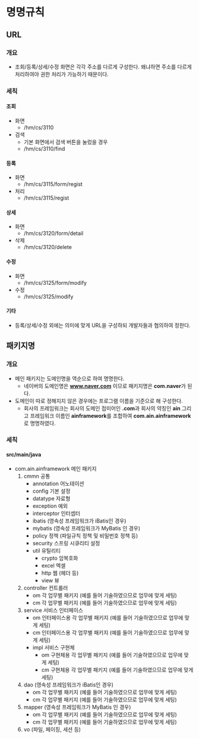 # 명명규칙

## URL

### 개요 

* 조회/등록/상세/수정 화면은 각각 주소를 다르게 구성한다. 왜냐하면 주소를 다르게 처리하여야 권한 처리가 가능하기 때문이다.

### 세칙

#### 조회

* 화면
  * /hm/cs/3110
* 검색
  * 기본 화면에서 검색 버튼을 눌렀을 경우
  * /hm/cs/3110/find

#### 등록

* 화면
  * /hm/cs/3115/form/regist
* 처리
  * /hm/cs/3115/regist

#### 상세

* 화면
  * /hm/cs/3120/form/detail
* 삭제
  * /hm/cs/3120/delete

#### 수정

* 화면
  * /hm/cs/3125/form/modify
* 수정
  * /hm/cs/3125/modify

#### 기타

* 등록/상세/수정 외에는 의미에 맞게 URL을 구성하되 개발자들과 협의하여 정한다.

## 패키지명

### 개요

* 메인 패키지는 도메인명을 역순으로 하여 명명한다.
  * 네이버의 도메인명은 **www.naver.com** 이므로 패키지명은 **com.naver**가 된다.
* 도메인이 따로 정해지지 않은 경우에는 프로그램 이름을 기준으로 해 구성한다.
  * 회사의 프레임워크는 회사의 도메인 접미어인 **.com**과 회사의 약칭인 **ain** 그리고 프레임워크 이름인 **ainframework**를 조합하여 **com.ain.ainframework**로 명명하였다.

### 세칙

#### src/main/java

* com.ain.ainframework 메인 패키지 
  1. cmmn 공통
     * annotation 어노테이션
     * config 기본 설정
     * datatype 자료형
     * exception 예외
     * interceptor 인터셉터
     * ibatis (영속성 프레임워크가 iBatis인 경우)
     * mybatis (영속성 프레임워크가 MyBatis 인 경우)
     * policy 정책 (파일규칙 정책 및 비밀번호 정책 등)
     * security 스프링 시큐리티 설정
     * util 유틸리티
       * crypto 암복호화
       * excel 엑셀
       * http 웹 (헤더 등)
       * view 뷰
  2. controller 컨트롤러
     * om 각 업무별 패키지 (예를 들어 기술하였으므로 업무에 맞게 세팅)
     * cm 각 업무별 패키지 (예를 들어 기술하였으므로 업무에 맞게 세팅)
  3. service 서비스 인터페이스
     * om 인터페이스용 각 업무별 패키지 (예를 들어 기술하였으므로 업무에 맞게 세팅)
     * cm 인터페이스용 각 업무별 패키지 (예를 들어 기술하였으므로 업무에 맞게 세팅)
     * impl 서비스 구현체
       * om 구현체용 각 업무별 패키지 (예를 들어 기술하였으므로 업무에 맞게 세팅)
       * cm 구현체용 각 업무별 패키지 (예를 들어 기술하였으므로 업무에 맞게 세팅)
  4. dao (영속성 프레임워크가 iBatis인 경우)
     * om 각 업무별 패키지 (예를 들어 기술하였으므로 업무에 맞게 세팅)
     * cm 각 업무별 패키지 (예를 들어 기술하였으므로 업무에 맞게 세팅)
  5. mapper (영속성 프레임워크가 MyBatis 인 경우)
     * om 각 업무별 패키지 (예를 들어 기술하였으므로 업무에 맞게 세팅)
     * cm 각 업무별 패키지 (예를 들어 기술하였으므로 업무에 맞게 세팅)
  6. vo (파일, 페이징, 세션 등)
